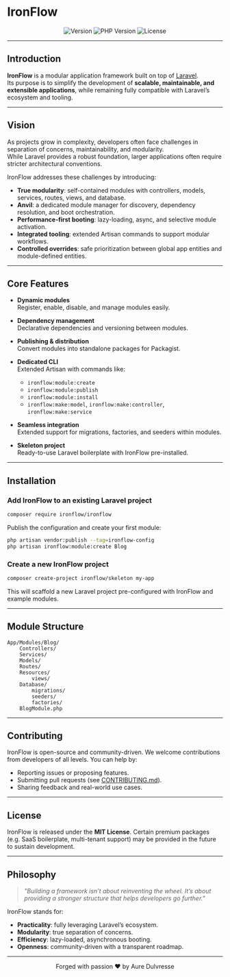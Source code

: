 # IronFlow

<p align="center">
  <img src="https://img.shields.io/badge/version-1.0.0-blue.svg" alt="Version">
  <img src="https://img.shields.io/badge/php-%3E%3D8.1-purple.svg" alt="PHP Version">
  <img src="https://img.shields.io/badge/license-MIT-green.svg" alt="License">
</p>

---

## Introduction

**IronFlow** is a modular application framework built on top of [Laravel](https://laravel.com).  
Its purpose is to simplify the development of **scalable, maintainable, and extensible applications**, while remaining fully compatible with Laravel’s ecosystem and tooling.

---

## Vision

As projects grow in complexity, developers often face challenges in separation of concerns, maintainability, and modularity.  
While Laravel provides a robust foundation, larger applications often require stricter architectural conventions.

IronFlow addresses these challenges by introducing:

- **True modularity**: self-contained modules with controllers, models, services, routes, views, and database.
- **Anvil**: a dedicated module manager for discovery, dependency resolution, and boot orchestration.
- **Performance-first booting**: lazy-loading, async, and selective module activation.
- **Integrated tooling**: extended Artisan commands to support modular workflows.
- **Controlled overrides**: safe prioritization between global app entities and module-defined entities.

---

## Core Features

- **Dynamic modules**  
  Register, enable, disable, and manage modules easily.  

- **Dependency management**  
  Declarative dependencies and versioning between modules.  

- **Publishing & distribution**  
  Convert modules into standalone packages for Packagist.  

- **Dedicated CLI**  
  Extended Artisan with commands like:  
  - `ironflow:module:create`
  - `ironflow:module:publish`
  - `ironflow:module:install`
  - `ironflow:make:model`, `ironflow:make:controller`, `ironflow:make:service`  

- **Seamless integration**  
  Extended support for migrations, factories, and seeders within modules.  

- **Skeleton project**  
  Ready-to-use Laravel boilerplate with IronFlow pre-installed.  

---

## Installation

### Add IronFlow to an existing Laravel project

```bash
composer require ironflow/ironflow
````

Publish the configuration and create your first module:

```bash
php artisan vendor:publish --tag=ironflow-config
php artisan ironflow:module:create Blog
```

### Create a new IronFlow project

```bash
composer create-project ironflow/skeleton my-app
```

This will scaffold a new Laravel project pre-configured with IronFlow and example modules.

---

## Module Structure

```
App/Modules/Blog/
    Controllers/
    Services/
    Models/
    Routes/
    Resources/
        views/
    Database/
        migrations/
        seeders/
        factories/
    BlogModule.php
```

---

## Contributing

IronFlow is open-source and community-driven.
We welcome contributions from developers of all levels. You can help by:

* Reporting issues or proposing features.
* Submitting pull requests (see [CONTRIBUTING.md](./CONTRIBUTING.md)).
* Sharing feedback and real-world use cases.

---

## License

IronFlow is released under the **MIT License**.
Certain premium packages (e.g. SaaS boilerplate, multi-tenant support) may be provided in the future to sustain development.

---

## Philosophy

> *"Building a framework isn’t about reinventing the wheel.
> It’s about providing a stronger structure that helps developers go further."*

IronFlow stands for:

* **Practicality**: fully leveraging Laravel’s ecosystem.
* **Modularity**: true separation of concerns.
* **Efficiency**: lazy-loaded, asynchronous booting.
* **Openness**: community-driven with a transparent roadmap.

---

<p align="center">
Forged with passion ❤️ by Aure Dulvresse
</p>
